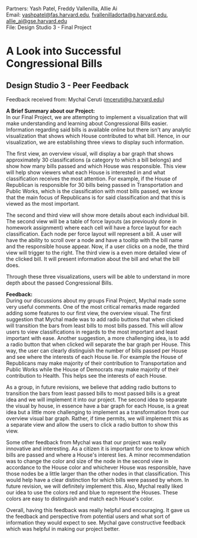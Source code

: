 Partners: Yash Patel, Freddy Vallenilla, Allie Ai <br>
Email: yashpatel@fas.harvard.edu, fvallenilladorta@g.harvard.edu, allie_ai@gse.harvard.edu <br>
File: Design Studio 3 - Final Project

A Look into Successful Congressional Bills
==========================================

Design Studio 3 - Peer Feedback
-------------------------------

Feedback received from: Mychal Ceruti (mceruti@g.harvard.edu)

<b>A Brief Summary about our Project:</b><br>
In our Final Project, we are attempting to implement a visualization that will make understanding
and learning about Congressional Bills easier. Information regarding said bills is available
online but there isn't any analytic visualization that shows which House contributed to what bill.
Hence, in our visualization, we are establishing three views to display such information. 

The first view, an overview visual, will display a bar graph that shows approximately 30 classifications 
(a category to which a bill belongs) and show how many bills passed and which House was responsible.
This view will help show viewers what each House is interested in and what classification receives the
most attention. For example, if the House of Republican is responsible for 30 bills being passed in 
Transportation and Public Works, which is the classification with most bills passed, we know that the
main focus of Republicans is for said classification and that this is viewed as the most important.

The second and third view will show more details about each individual bill. The second view will be
a table of force layouts (as previously done in homework assignment) where each cell will have a force
layout for each classification. Each node per force layout will represent a bill. A user will have the
ability to scroll over a node and have a tooltip with the bill name and the responsible house appear.
Now, if a user clicks on a node, the third view will trigger to the right. The third view is a even 
more detailed view of the clicked bill. It will present information about the bill and what the bill 
does.

Through these three visualizations, users will be able to understand in more depth about the passed
Congressional Bills.


<b>Feedback:</b><br>
During our discussions about my groups Final Project, Mychal made some very useful comments.
One of the most critical remarks made regarded adding some features to our first view, the
overview visual. The first suggestion that Mychal made was to add radio buttons that when clicked
will transition the bars from least bills to most bills passed. This will allow users to view
classifications in regards to the most important and least important with ease. Another suggestion,
a more challenging idea, is to add a radio button that when clicked will separate the bar graph 
per House. This way, the user can clearly distinguish the number of bills passed per House and
see where the interests of each House lie. For example the House of Republicans may make majority
of their contribution to Transportation and Public Works while the House of Democrats may make
majority of their contribution to Health. This helps see the interests of each House.

As a group, in future revisions, we believe that adding radio buttons to transition the bars from least passed bills
to most passed bills is a great idea and we will implement it into our project. The second idea to separate
the visual by house, in essence have a bar graph for each House, is a great idea but a little more
challenging to implement as a transformation from our overview visual bar graph. Rather, if time permits,
we will implement this as a separate view and allow the users to click a radio button to show this view. 

Some other feedback from Mychal was that our project was really innovative and interesting. As a citizen
it is important for one to know which bills are passed and where a House's interest lies. A minor
recommendation was to change the color and size of the node in the second view in accordance to the
House color and whichever House was responsible, have those nodes be a little larger than the other
nodes in that classification. This would help have a clear distinction for which bills were passed
by whom. In future revision, we will definitely implement this. Also, Mychal really liked our idea 
to use the colors red and blue to represent the Houses. These colors are easy to distinguish and 
match each House's color.

Overall, having this feedback was really helpful and encouraging. It gave us the feedback and perspective
from potential users and what sort of information they would expect to see. Mychal gave constructive feedback
which was helpful in making our project better.